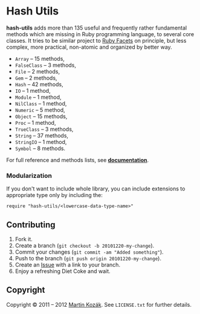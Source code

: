 Hash Utils
==========

**hash-utils** adds more than 135 useful and frequently rather 
fundamental methods which are missing in Ruby programming language, 
to several core classes. It tries to be similar project to 
[Ruby Facets][1] on principle, but less complex, more practical, 
non-atomic and organized by better way.

- `Array` &ndash; 15 methods,
- `FalseClass` &ndash; 3 methods,
- `File` &ndash; 2 methods,
- `Gem` &ndash; 2 methods,
- `Hash` &ndash; 42 methods,
- `IO` &ndash; 1 method,
- `Module` &ndash; 1 method,
- `NilClass` &ndash; 1 method,
- `Numeric` &ndash; 5 method,
- `Object` &ndash; 15 methods,
- `Proc` &ndash; 1 method,
- `TrueClass` &ndash; 3 methods,
- `String` &ndash; 37 methods,
- `StringIO` &ndash; 1 method,
- `Symbol` &ndash; 8 methods.

For full reference and methods lists, see **[documentation][3]**.

### Modularization

If you don't want to include whole library, you can include extensions 
to appropriate type only by including the:

    require "hash-utils/<lowercase-data-type-name>"
    
    
Contributing
------------

1. Fork it.
2. Create a branch (`git checkout -b 20101220-my-change`).
3. Commit your changes (`git commit -am "Added something"`).
4. Push to the branch (`git push origin 20101220-my-change`).
5. Create an [Issue][9] with a link to your branch.
6. Enjoy a refreshing Diet Coke and wait.


Copyright
---------

Copyright &copy; 2011 &ndash; 2012 [Martin Kozák][10]. See `LICENSE.txt` for
further details.

[1]: http://rubyworks.github.com/facets/
[2]: http://github.com/martinkozak/ruby-version
[3]: http://rubydoc.info/gems/hash-utils
[9]: http://github.com/martinkozak/hash-utils/issues
[10]: http://www.martinkozak.net/
